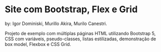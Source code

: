 # Site com Bootstrap, Flex e Grid 
by: Igor Dominiski, Murillo Akira, Murilo Canestri.

Projeto de exemplo com múltiplas páginas HTML utilizando Bootstrap 5, CSS com variáveis, pseudo-classes, listas estilizadas, demonstração de box model, Flexbox e CSS Grid.




